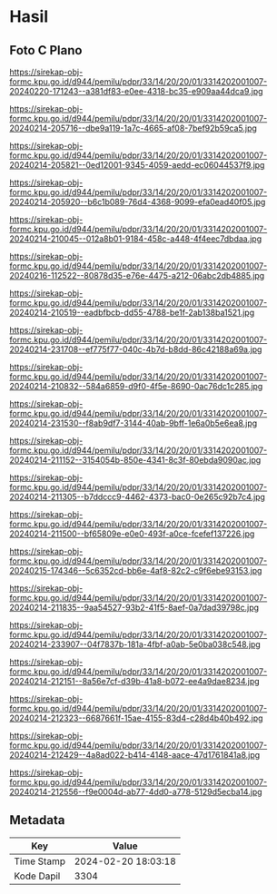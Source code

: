 # Hasil

## Foto C Plano

https://sirekap-obj-formc.kpu.go.id/d944/pemilu/pdpr/33/14/20/20/01/3314202001007-20240220-171243--a381df83-e0ee-4318-bc35-e909aa44dca9.jpg

https://sirekap-obj-formc.kpu.go.id/d944/pemilu/pdpr/33/14/20/20/01/3314202001007-20240214-205716--dbe9a119-1a7c-4665-af08-7bef92b59ca5.jpg

https://sirekap-obj-formc.kpu.go.id/d944/pemilu/pdpr/33/14/20/20/01/3314202001007-20240214-205821--0ed12001-9345-4059-aedd-ec06044537f9.jpg

https://sirekap-obj-formc.kpu.go.id/d944/pemilu/pdpr/33/14/20/20/01/3314202001007-20240214-205920--b6c1b089-76d4-4368-9099-efa0ead40f05.jpg

https://sirekap-obj-formc.kpu.go.id/d944/pemilu/pdpr/33/14/20/20/01/3314202001007-20240214-210045--012a8b01-9184-458c-a448-4f4eec7dbdaa.jpg

https://sirekap-obj-formc.kpu.go.id/d944/pemilu/pdpr/33/14/20/20/01/3314202001007-20240216-112522--80878d35-e76e-4475-a212-06abc2db4885.jpg

https://sirekap-obj-formc.kpu.go.id/d944/pemilu/pdpr/33/14/20/20/01/3314202001007-20240214-210519--eadbfbcb-dd55-4788-be1f-2ab138ba1521.jpg

https://sirekap-obj-formc.kpu.go.id/d944/pemilu/pdpr/33/14/20/20/01/3314202001007-20240214-231708--ef775f77-040c-4b7d-b8dd-86c42188a69a.jpg

https://sirekap-obj-formc.kpu.go.id/d944/pemilu/pdpr/33/14/20/20/01/3314202001007-20240214-210832--584a6859-d9f0-4f5e-8690-0ac76dc1c285.jpg

https://sirekap-obj-formc.kpu.go.id/d944/pemilu/pdpr/33/14/20/20/01/3314202001007-20240214-231530--f8ab9df7-3144-40ab-9bff-1e6a0b5e6ea8.jpg

https://sirekap-obj-formc.kpu.go.id/d944/pemilu/pdpr/33/14/20/20/01/3314202001007-20240214-211152--3154054b-850e-4341-8c3f-80ebda9090ac.jpg

https://sirekap-obj-formc.kpu.go.id/d944/pemilu/pdpr/33/14/20/20/01/3314202001007-20240214-211305--b7ddccc9-4462-4373-bac0-0e265c92b7c4.jpg

https://sirekap-obj-formc.kpu.go.id/d944/pemilu/pdpr/33/14/20/20/01/3314202001007-20240214-211500--bf65809e-e0e0-493f-a0ce-fcefef137226.jpg

https://sirekap-obj-formc.kpu.go.id/d944/pemilu/pdpr/33/14/20/20/01/3314202001007-20240215-174346--5c6352cd-bb6e-4af8-82c2-c9f6ebe93153.jpg

https://sirekap-obj-formc.kpu.go.id/d944/pemilu/pdpr/33/14/20/20/01/3314202001007-20240214-211835--9aa54527-93b2-41f5-8aef-0a7dad39798c.jpg

https://sirekap-obj-formc.kpu.go.id/d944/pemilu/pdpr/33/14/20/20/01/3314202001007-20240214-233907--04f7837b-181a-4fbf-a0ab-5e0ba038c548.jpg

https://sirekap-obj-formc.kpu.go.id/d944/pemilu/pdpr/33/14/20/20/01/3314202001007-20240214-212151--8a56e7cf-d39b-41a8-b072-ee4a9dae8234.jpg

https://sirekap-obj-formc.kpu.go.id/d944/pemilu/pdpr/33/14/20/20/01/3314202001007-20240214-212323--6687661f-15ae-4155-83d4-c28d4b40b492.jpg

https://sirekap-obj-formc.kpu.go.id/d944/pemilu/pdpr/33/14/20/20/01/3314202001007-20240214-212429--4a8ad022-b414-4148-aace-47d1761841a8.jpg

https://sirekap-obj-formc.kpu.go.id/d944/pemilu/pdpr/33/14/20/20/01/3314202001007-20240214-212556--f9e0004d-ab77-4dd0-a778-5129d5ecba14.jpg


## Metadata

| Key        | Value               |
| ---------- | ------------------- |
| Time Stamp | 2024-02-20 18:03:18 |
| Kode Dapil | 3304                |



